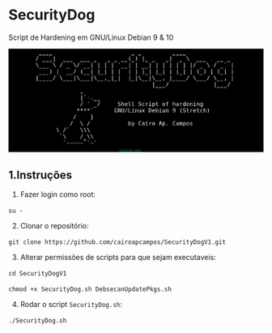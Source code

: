 # SecurityDog
Script de Hardening em GNU/Linux Debian 9 & 10

![Initial Screen](https://github.com/cairoapcampos/SecurityDogV1/raw/master/img.png)

## 1.Instruções

1. Fazer login como root:

`su -`

2. Clonar o repositório:

`git clone https://github.com/cairoapcampos/SecurityDogV1.git`

3. Alterar permissões de scripts para que sejam executaveis:

`cd SecurityDogV1`

`chmod +x SecurityDog.sh DebsecanUpdatePkgs.sh`

4. Rodar o script `SecurityDog.sh`:

`./SecurityDog.sh`
